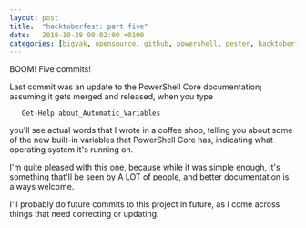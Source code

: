 ```yaml
---
layout: post
title:  "hacktoberfest: part five"
date:   2018-10-28 00:02:00 +0100
categories: [bigyak, opensource, github, powershell, pester, hacktoberfest]
---
```

BOOM! Five commits!

Last commit was an update to the PowerShell Core documentation; assuming it gets merged and released, when you type
```pwsh
   Get-Help about_Automatic_Variables
```
you'll see actual words that I wrote in a coffee shop, telling you about some of the new built-in variables that PowerShell Core has, indicating what operating system it's running on.

I'm quite pleased with this one, because while it was simple enough, it's something that'll be seen by A LOT of people, and better documentation is always welcome.

I'll probably do future commits to this project in future, as I come across things that need correcting or updating.
